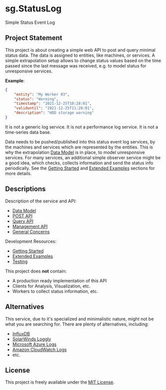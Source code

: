 # sg.StatusLog
Simple Status Event Log


## Project Statement
This project is about creating a simple web API to post and query minimal status data.
The data is assigned to entities, like machines, or services.
A simple extrapolation setup allows to change status values based on the time passed since the last message was received, e.g. to model status for unresponsive services.

**Example**:
```json
{
	"entity": "My Worker 03",
	"status": "Warning",
	"timestamp": "2021-12-25T10:28:01",
	"validuntil": "2021-12-25T11:28:01",
	"description": "HDD storage warning"
}
```

It is not a generic log service.
It is not a performance log service.
It is not a time-series data base.

Data needs to be pushed/published into this status event log services, by the machines and services which are represented by the entities.
This is why the extrapolation [Data Model](./data-model.md) is in place, to model unresponsive services.
For many services, an additional simple observer service might be a good idea, which checks, collects information and send the status info periodically.
See the [Getting Started](./getting-started.md) and [Extended Examples](./examples.md) sections for more details.


## Descriptions
Description of the service and API:
* [Data Model](./data-model.md)
* [POST API](./post-api.md)
* [Query API](./query-api.md)
* [Management API](./management-api.md)
* [General Concerns](./general.md)

Development Resources:
* [Getting Started](./getting-started.md)
* [Extended Examples](./examples.md)
* [Testing](./testing.md)

This project does **not** contain:
* A production ready implementation of this API
* Clients for Analysis, Visualization, etc.
* Workers to collect status information, etc.


## Alternatives
This service, due to it's specialized and minimalistic nature, might not be what you are searching for.
There are plenty of alternatives, including:

* [InfluxDB](https://www.influxdata.com/)
* [SolarWinds Loggly](https://www.loggly.com/)
* [Microsoft Azure Logs](https://docs.microsoft.com/en-us/azure/azure-monitor/logs/data-platform-logs)
* [Amazon CloudWatch Logs](https://docs.aws.amazon.com/AmazonCloudWatch/latest/logs)
* etc.


## License
This project is freely available under the [MIT License](./LICENSE).
